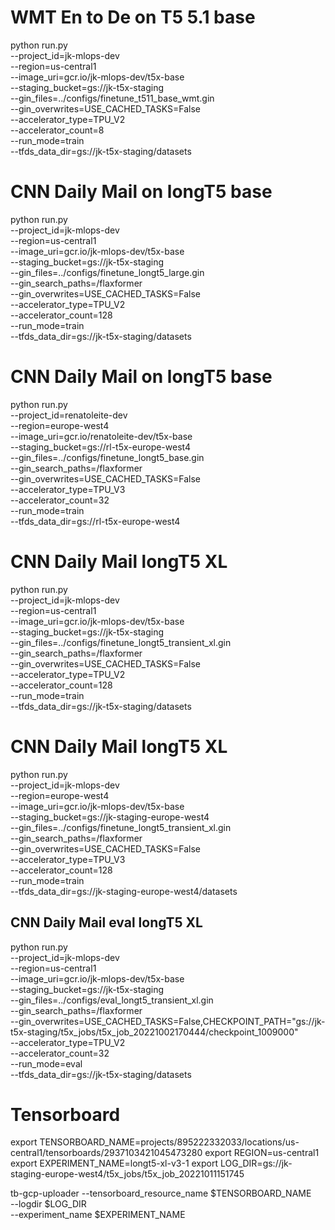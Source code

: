 # WMT En to De on T5 5.1 base
python run.py \
--project_id=jk-mlops-dev \
--region=us-central1 \
--image_uri=gcr.io/jk-mlops-dev/t5x-base \
--staging_bucket=gs://jk-t5x-staging \
--gin_files=../configs/finetune_t511_base_wmt.gin \
--gin_overwrites=USE_CACHED_TASKS=False \
--accelerator_type=TPU_V2 \
--accelerator_count=8 \
--run_mode=train \
--tfds_data_dir=gs://jk-t5x-staging/datasets 

# CNN Daily Mail on longT5 base
python run.py \
--project_id=jk-mlops-dev \
--region=us-central1 \
--image_uri=gcr.io/jk-mlops-dev/t5x-base \
--staging_bucket=gs://jk-t5x-staging \
--gin_files=../configs/finetune_longt5_large.gin \
--gin_search_paths=/flaxformer \
--gin_overwrites=USE_CACHED_TASKS=False \
--accelerator_type=TPU_V2 \
--accelerator_count=128 \
--run_mode=train \
--tfds_data_dir=gs://jk-t5x-staging/datasets 

# CNN Daily Mail on longT5 base
python run.py \
--project_id=renatoleite-dev \
--region=europe-west4 \
--image_uri=gcr.io/renatoleite-dev/t5x-base \
--staging_bucket=gs://rl-t5x-europe-west4 \
--gin_files=../configs/finetune_longt5_base.gin \
--gin_search_paths=/flaxformer \
--gin_overwrites=USE_CACHED_TASKS=False \
--accelerator_type=TPU_V3 \
--accelerator_count=32 \
--run_mode=train \
--tfds_data_dir=gs://rl-t5x-europe-west4


# CNN Daily Mail longT5 XL

python run.py \
--project_id=jk-mlops-dev \
--region=us-central1 \
--image_uri=gcr.io/jk-mlops-dev/t5x-base \
--staging_bucket=gs://jk-t5x-staging \
--gin_files=../configs/finetune_longt5_transient_xl.gin \
--gin_search_paths=/flaxformer \
--gin_overwrites=USE_CACHED_TASKS=False \
--accelerator_type=TPU_V2 \
--accelerator_count=128 \
--run_mode=train \
--tfds_data_dir=gs://jk-t5x-staging/datasets


# CNN Daily Mail longT5 XL

python run.py \
--project_id=jk-mlops-dev \
--region=europe-west4 \
--image_uri=gcr.io/jk-mlops-dev/t5x-base \
--staging_bucket=gs://jk-staging-europe-west4 \
--gin_files=../configs/finetune_longt5_transient_xl.gin \
--gin_search_paths=/flaxformer \
--gin_overwrites=USE_CACHED_TASKS=False \
--accelerator_type=TPU_V3 \
--accelerator_count=128 \
--run_mode=train \
--tfds_data_dir=gs://jk-staging-europe-west4/datasets



## CNN Daily Mail eval longT5 XL
python run.py \
--project_id=jk-mlops-dev \
--region=us-central1 \
--image_uri=gcr.io/jk-mlops-dev/t5x-base \
--staging_bucket=gs://jk-t5x-staging \
--gin_files=../configs/eval_longt5_transient_xl.gin \
--gin_search_paths=/flaxformer \
--gin_overwrites=USE_CACHED_TASKS=False,CHECKPOINT_PATH=\"gs://jk-t5x-staging/t5x_jobs/t5x_job_20221002170444/checkpoint_1009000\" \
--accelerator_type=TPU_V2 \
--accelerator_count=32 \
--run_mode=eval \
--tfds_data_dir=gs://jk-t5x-staging/datasets



# Tensorboard


export TENSORBOARD_NAME=projects/895222332033/locations/us-central1/tensorboards/2937103421045473280
export REGION=us-central1
export EXPERIMENT_NAME=longt5-xl-v3-1
export LOG_DIR=gs://jk-staging-europe-west4/t5x_jobs/t5x_job_20221011151745

tb-gcp-uploader --tensorboard_resource_name $TENSORBOARD_NAME \
--logdir $LOG_DIR \
--experiment_name $EXPERIMENT_NAME